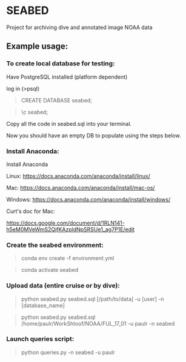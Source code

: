 # SEABED
Project for archiving dive and annotated image NOAA data

## Example usage:

### To create local database for testing:
Have PostgreSQL installed (platform dependent)

log in (>psql)

>CREATE DATABASE seabed;

>\c seabed;

Copy all the code in seabed.sql into your terminal.

Now you should have an empty DB to populate using the steps below.


### Install Anaconda:
Install Anaconda 

Linux: https://docs.anaconda.com/anaconda/install/linux/

Mac: https://docs.anaconda.com/anaconda/install/mac-os/

Windows: https://docs.anaconda.com/anaconda/install/windows/


Curt's doc for Mac:

https://docs.google.com/document/d/1RLN141-h5eM0MVeWmS2QjfKAzpldNpSRSUe1_ag7P1E/edit


### Create the seabed environment:
>conda env create -f environment.yml

>conda activate seabed 

### Upload data (entire cruise or by dive):
>python seabed.py seabed.sql [/path/to/data] -u [user] -n [database_name]

>python seabed.py seabed.sql /home/paulr/WorkShtoof/NOAA/FUL\_17\_01 -u paulr -n seabed


### Launch queries script:
>python queries.py -n seabed -u paulr
